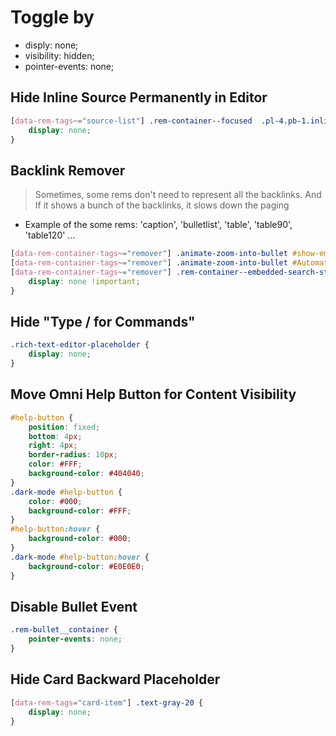 
# Toggle by

- disply: none;
- visibility: hidden;
- pointer-events: none;

## Hide Inline Source Permanently in Editor

```css
[data-rem-tags~="source-list"] .rem-container--focused  .pl-4.pb-1.inline-flex {
    display: none;
}
```

## Backlink Remover

> Sometimes, some rems don't need to represent all the backlinks.
And If it shows a bunch of the backlinks, it slows down the paging

- Example of the some rems: 'caption', 'bulletlist', 'table', 'table90', 'table120' ...

```css
[data-rem-container-tags~="remover"] .animate-zoom-into-bullet #show-embedded-search-button,
[data-rem-container-tags~="remover"] .animate-zoom-into-bullet #AutomaticSearchPortals,
[data-rem-container-tags~="remover"] .rem-container--embedded-search-stub {
    display: none !important;
}
```

## Hide "Type / for Commands"

```css
.rich-text-editor-placeholder {
    display: none;
}
 ```

## Move Omni Help Button for Content Visibility

```css
#help-button {
	position: fixed;
	bottom: 4px;
	right: 4px;
	border-radius: 10px;
	color: #FFF;
	background-color: #404040;
}
.dark-mode #help-button {
	color: #000;
	background-color: #FFF;
}
#help-button:hover {
	background-color: #000;
}
.dark-mode #help-button:hover {
	background-color: #E0E0E0;
}
 ```

## Disable Bullet Event

```css
.rem-bullet__container {
    pointer-events: none;
}
```

## Hide Card Backward Placeholder

```css
[data-rem-tags="card-item"] .text-gray-20 {
    display: none;
}
```
